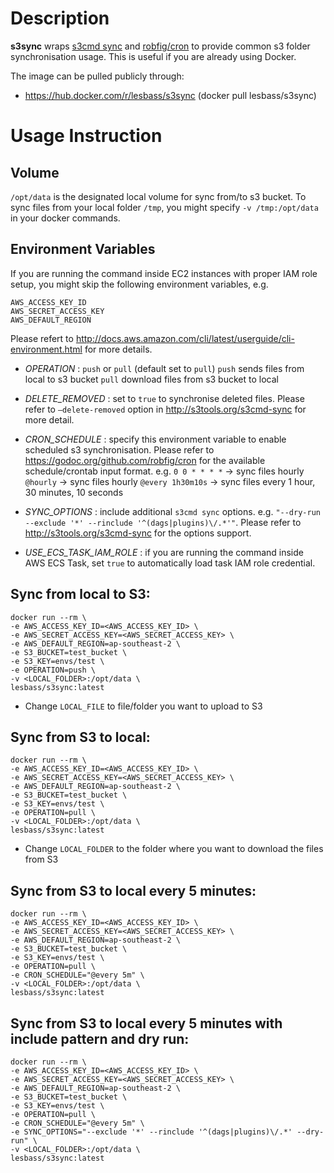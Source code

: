 # Description

**s3sync** wraps [s3cmd sync](http://s3tools.org/s3cmd-sync) and [robfig/cron](https://github.com/robfig/cron)
to provide common s3 folder synchronisation usage. This is useful if you are already using Docker.

The image can be pulled publicly through:

- https://hub.docker.com/r/lesbass/s3sync (docker pull lesbass/s3sync)


# Usage Instruction

## Volume

`/opt/data` is the designated local volume for sync from/to s3 bucket. To sync files from
your local folder `/tmp`, you might specify `-v /tmp:/opt/data` in your docker commands.


## Environment Variables

If you are  running the command inside EC2 instances with proper IAM role setup, you might skip the following
environment variables, e.g.

```
AWS_ACCESS_KEY_ID
AWS_SECRET_ACCESS_KEY
AWS_DEFAULT_REGION
```

Please refert to http://docs.aws.amazon.com/cli/latest/userguide/cli-environment.html for more details.

- *OPERATION* : `push` or `pull` (default set to `pull`)
  `push` sends files from local to s3 bucket
  `pull` download files from s3 bucket to local

- *DELETE_REMOVED* : set to `true` to synchronise deleted files. Please refer to `—delete-removed` option in http://s3tools.org/s3cmd-sync for more detail.

- *CRON_SCHEDULE* : specify this environment variable to enable scheduled s3 synchronisation. Please refer to https://godoc.org/github.com/robfig/cron for the available schedule/crontab input format. e.g.
  `0 0 * * * *` -> sync files hourly
  `@hourly` -> sync files hourly
  `@every 1h30m10s` -> sync files every 1 hour, 30 minutes, 10 seconds

- *SYNC_OPTIONS* : include additional `s3cmd sync` options. e.g. `"--dry-run --exclude '*' --rinclude '^(dags|plugins)\/.*'"`. Please refer to http://s3tools.org/s3cmd-sync for the options support.

- *USE_ECS_TASK_IAM_ROLE* : if you are running the command inside AWS ECS Task, set `true` to automatically load task IAM role credential.


## Sync from local to S3:

```!bash
docker run --rm \
-e AWS_ACCESS_KEY_ID=<AWS_ACCESS_KEY_ID> \
-e AWS_SECRET_ACCESS_KEY=<AWS_SECRET_ACCESS_KEY> \
-e AWS_DEFAULT_REGION=ap-southeast-2 \
-e S3_BUCKET=test_bucket \
-e S3_KEY=envs/test \
-e OPERATION=push \
-v <LOCAL_FOLDER>:/opt/data \
lesbass/s3sync:latest
```

* Change `LOCAL_FILE` to file/folder you want to upload to S3


## Sync from S3 to local:

```!bash
docker run --rm \
-e AWS_ACCESS_KEY_ID=<AWS_ACCESS_KEY_ID> \
-e AWS_SECRET_ACCESS_KEY=<AWS_SECRET_ACCESS_KEY> \
-e AWS_DEFAULT_REGION=ap-southeast-2 \
-e S3_BUCKET=test_bucket \
-e S3_KEY=envs/test \
-e OPERATION=pull \
-v <LOCAL_FOLDER>:/opt/data \
lesbass/s3sync:latest
```

* Change `LOCAL_FOLDER` to the folder where you want to download the files from S3


## Sync from S3 to local every 5 minutes:

```!bash
docker run --rm \
-e AWS_ACCESS_KEY_ID=<AWS_ACCESS_KEY_ID> \
-e AWS_SECRET_ACCESS_KEY=<AWS_SECRET_ACCESS_KEY> \
-e AWS_DEFAULT_REGION=ap-southeast-2 \
-e S3_BUCKET=test_bucket \
-e S3_KEY=envs/test \
-e OPERATION=pull \
-e CRON_SCHEDULE="@every 5m" \
-v <LOCAL_FOLDER>:/opt/data \
lesbass/s3sync:latest
```


## Sync from S3 to local every 5 minutes with include pattern and dry run:

```!bash
docker run --rm \
-e AWS_ACCESS_KEY_ID=<AWS_ACCESS_KEY_ID> \
-e AWS_SECRET_ACCESS_KEY=<AWS_SECRET_ACCESS_KEY> \
-e AWS_DEFAULT_REGION=ap-southeast-2 \
-e S3_BUCKET=test_bucket \
-e S3_KEY=envs/test \
-e OPERATION=pull \
-e CRON_SCHEDULE="@every 5m" \
-e SYNC_OPTIONS="--exclude '*' --rinclude '^(dags|plugins)\/.*' --dry-run" \
-v <LOCAL_FOLDER>:/opt/data \
lesbass/s3sync:latest
```

